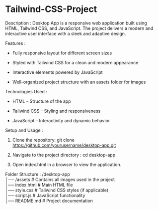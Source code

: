 # Tailwind-CSS-Project

Description :
Desktop App is a responsive web application built using HTML, Tailwind CSS, and JavaScript. The project delivers a modern and interactive user interface with a sleek and adaptive design.

Features :
- Fully responsive layout for different screen sizes

- Styled with Tailwind CSS for a clean and modern appearance

- Interactive elements powered by JavaScript

- Well-organized project structure with an assets folder for images

Technologies Used :
- HTML – Structure of the app

- Tailwind CSS – Styling and responsiveness

- JavaScript – Interactivity and dynamic behavior

Setup and Usage : 
1) Clone the repository:
  git clone https://github.com/yourusername/desktop-app.git

2) Navigate to the project directory :
  cd desktop-app

3) Open index.html in a browser to view the application.

Folder Structure :
/desktop-app  
│── /assets        # Contains all images used in the project  
│── index.html     # Main HTML file  
│── style.css      # Tailwind CSS styles (if applicable)  
│── script.js      # JavaScript functionality  
│── README.md      # Project documentation  
